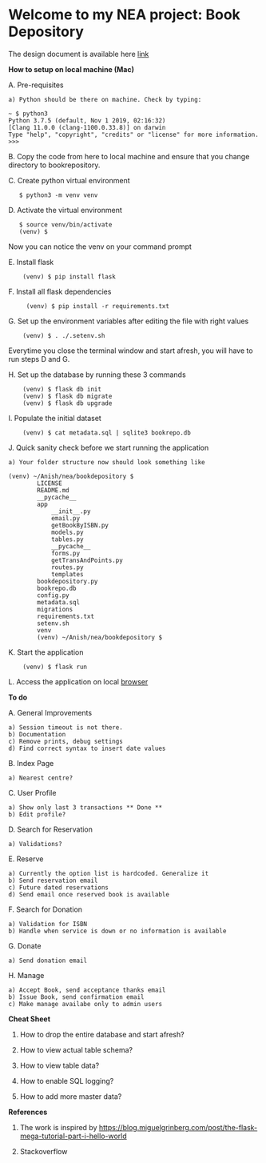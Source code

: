 Welcome to my NEA project: Book Depository
===========================================

The design document is available here [link](https://www.google.com)


**How to setup on local machine (Mac)**

A. Pre-requisites

    a) Python should be there on machine. Check by typing:

```
~ $ python3
Python 3.7.5 (default, Nov 1 2019, 02:16:32)
[Clang 11.0.0 (clang-1100.0.33.8)] on darwin
Type "help", "copyright", "credits" or "license" for more information.
>>> 
```

B. Copy the code from here to local machine and ensure that you change directory to bookrepository. 

C. Create python virtual environment
 ```   
    $ python3 -m venv venv
```

D. Activate the virtual environment
 ```   
    $ source venv/bin/activate
    (venv) $
```
Now you can notice the venv on your command prompt

E. Install flask
```
    (venv) $ pip install flask
```

F. Install all flask dependencies
```
     (venv) $ pip install -r requirements.txt
```

G. Set up the environment variables after editing the file with right values
```
    (venv) $ . ./.setenv.sh
```
Everytime you close the terminal window and start afresh, you will have to run steps D and G.

H. Set up the database by running these 3 commands
```
    (venv) $ flask db init
    (venv) $ flask db migrate
    (venv) $ flask db upgrade
```

I. Populate the initial dataset
```
    (venv) $ cat metadata.sql | sqlite3 bookrepo.db
```
J. Quick sanity check before we start running the application

    a) Your folder structure now should look something like

    (venv) ~/Anish/nea/bookdepository $ 
            LICENSE
            README.md
            __pycache__
            app
                __init__.py		
                email.py		
                getBookByISBN.py	
                models.py		
                tables.py
                __pycache__		
                forms.py		
                getTransAndPoints.py	
                routes.py		
                templates
            bookdepository.py
            bookrepo.db
            config.py
            metadata.sql
            migrations
            requirements.txt
            setenv.sh
            venv
            (venv) ~/Anish/nea/bookdepository $ 

K. Start the application
```
    (venv) $ flask run
```

L. Access the application on local [browser](http://127.0.0.1:5000)

**To do**

A. General Improvements

    a) Session timeout is not there.
    b) Documentation
    c) Remove prints, debug settings
    d) Find correct syntax to insert date values

B. Index Page

    a) Nearest centre?

C. User Profile

    a) Show only last 3 transactions ** Done **
    b) Edit profile?

D. Search for Reservation

    a) Validations?

E. Reserve

    a) Currently the option list is hardcoded. Generalize it
    b) Send reservation email
    c) Future dated reservations
    d) Send email once reserved book is available

F. Search for Donation

    a) Validation for ISBN
    b) Handle when service is down or no information is available

G. Donate

    a) Send donation email

H. Manage

    a) Accept Book, send acceptance thanks email
    b) Issue Book, send confirmation email
    c) Make manage availabe only to admin users

**Cheat Sheet**

1. How to drop the entire database and start afresh?

2. How to view actual table schema?

3. How to view table data?

4. How to enable SQL logging?

5. How to add more master data?


**References**

1. The work is inspired by https://blog.miguelgrinberg.com/post/the-flask-mega-tutorial-part-i-hello-world

2. Stackoverflow

